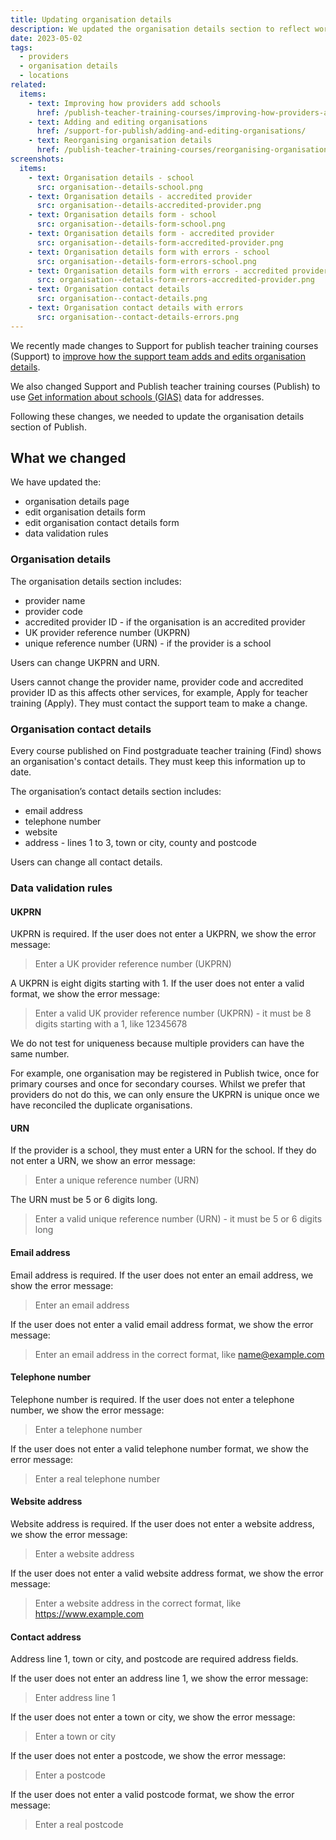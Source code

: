 ```yaml
---
title: Updating organisation details
description: We updated the organisation details section to reflect work done on adding and editing organisations in Support
date: 2023-05-02
tags:
  - providers
  - organisation details
  - locations
related:
  items:
    - text: Improving how providers add schools
      href: /publish-teacher-training-courses/improving-how-providers-add-schools/
    - text: Adding and editing organisations
      href: /support-for-publish/adding-and-editing-organisations/
    - text: Reorganising organisation details
      href: /publish-teacher-training-courses/reorganising-organisation-details/
screenshots:
  items:
    - text: Organisation details - school
      src: organisation--details-school.png
    - text: Organisation details - accredited provider
      src: organisation--details-accredited-provider.png
    - text: Organisation details form - school
      src: organisation--details-form-school.png
    - text: Organisation details form - accredited provider
      src: organisation--details-form-accredited-provider.png
    - text: Organisation details form with errors - school
      src: organisation--details-form-errors-school.png
    - text: Organisation details form with errors - accredited provider
      src: organisation--details-form-errors-accredited-provider.png
    - text: Organisation contact details
      src: organisation--contact-details.png
    - text: Organisation contact details with errors
      src: organisation--contact-details-errors.png
---
```


We recently made changes to Support for publish teacher training courses (Support) to [improve how the support team adds and edits organisation details](/support-for-publish/adding-and-editing-organisations/).

We also changed Support and Publish teacher training courses (Publish) to use [Get information about schools (GIAS)](https://www.get-information-schools.service.gov.uk/) data for addresses.

Following these changes, we needed to update the organisation details section of Publish.

## What we changed

We have updated the:

- organisation details page
- edit organisation details form
- edit organisation contact details form
- data validation rules

### Organisation details

The organisation details section includes:

- provider name
- provider code
- accredited provider ID - if the organisation is an accredited provider
- UK provider reference number (UKPRN)
- unique reference number (URN) - if the provider is a school

Users can change UKPRN and URN.

Users cannot change the provider name, provider code and accredited provider ID as this affects other services, for example, Apply for teacher training (Apply). They must contact the support team to make a change.

### Organisation contact details

Every course published on Find postgraduate teacher training (Find) shows an organisation's contact details. They must keep this information up to date.

The organisation’s contact details section includes:

- email address
- telephone number
- website
- address - lines 1 to 3, town or city, county and postcode

Users can change all contact details.

### Data validation rules

#### UKPRN

UKPRN is required. If the user does not enter a UKPRN, we show the error message:

> Enter a UK provider reference number (UKPRN)

A UKPRN is eight digits starting with 1. If the user does not enter a valid format, we show the error message:

> Enter a valid UK provider reference number (UKPRN) - it must be 8 digits starting with a 1, like 12345678

We do not test for uniqueness because multiple providers can have the same number.

For example, one organisation may be registered in Publish twice, once for primary courses and once for secondary courses. Whilst we prefer that providers do not do this, we can only ensure the UKPRN is unique once we have reconciled the duplicate organisations.

#### URN

If the provider is a school, they must enter a URN for the school. If they do not enter a URN, we show an error message:

> Enter a unique reference number (URN)

The URN must be 5 or 6 digits long.

> Enter a valid unique reference number (URN) - it must be 5 or 6 digits long

#### Email address

Email address is required. If the user does not enter an email address, we show the error message:

> Enter an email address

If the user does not enter a valid email address format, we show the error message:

> Enter an email address in the correct format, like name@example.com

#### Telephone number

Telephone number is required. If the user does not enter a telephone number, we show the error message:

> Enter a telephone number

If the user does not enter a valid telephone number format, we show the error message:

> Enter a real telephone number

#### Website address

Website address is required. If the user does not enter a website address, we show the error message:

> Enter a website address

If the user does not enter a valid website address format, we show the error message:

> Enter a website address in the correct format, like https://www.example.com

#### Contact address

Address line 1, town or city, and postcode are required address fields.

If the user does not enter an address line 1, we show the error message:

> Enter address line 1

If the user does not enter a town or city, we show the error message:

> Enter a town or city

If the user does not enter a postcode, we show the error message:

> Enter a postcode

If the user does not enter a valid postcode format, we show the error message:

> Enter a real postcode
